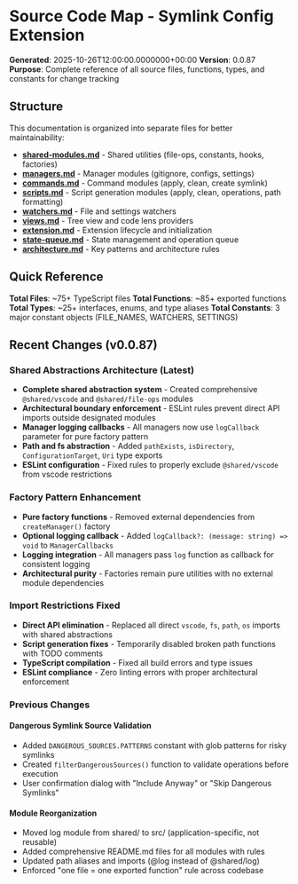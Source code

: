# Source Code Map - Symlink Config Extension

**Generated**: 2025-10-26T12:00:00.0000000+00:00
**Version**: 0.0.87
**Purpose**: Complete reference of all source files, functions, types, and constants for change tracking

## Structure

This documentation is organized into separate files for better maintainability:

- **[shared-modules.md](shared-modules.md)** - Shared utilities (file-ops, constants, hooks, factories)
- **[managers.md](managers.md)** - Manager modules (gitignore, configs, settings)
- **[commands.md](commands.md)** - Command modules (apply, clean, create symlink)
- **[scripts.md](scripts.md)** - Script generation modules (apply, clean, operations, path formatting)
- **[watchers.md](watchers.md)** - File and settings watchers
- **[views.md](views.md)** - Tree view and code lens providers
- **[extension.md](extension.md)** - Extension lifecycle and initialization
- **[state-queue.md](state-queue.md)** - State management and operation queue
- **[architecture.md](architecture.md)** - Key patterns and architecture rules

## Quick Reference

**Total Files**: ~75+ TypeScript files
**Total Functions**: ~85+ exported functions
**Total Types**: ~25+ interfaces, enums, and type aliases
**Total Constants**: 3 major constant objects (FILE_NAMES, WATCHERS, SETTINGS)

## Recent Changes (v0.0.87)

### Shared Abstractions Architecture (Latest)

- **Complete shared abstraction system** - Created comprehensive `@shared/vscode` and `@shared/file-ops` modules
- **Architectural boundary enforcement** - ESLint rules prevent direct API imports outside designated modules
- **Manager logging callbacks** - All managers now use `logCallback` parameter for pure factory pattern
- **Path and fs abstraction** - Added `pathExists`, `isDirectory`, `ConfigurationTarget`, `Uri` type exports
- **ESLint configuration** - Fixed rules to properly exclude `@shared/vscode` from vscode restrictions

### Factory Pattern Enhancement

- **Pure factory functions** - Removed external dependencies from `createManager()` factory
- **Optional logging callback** - Added `logCallback?: (message: string) => void` to `ManagerCallbacks`
- **Logging integration** - All managers pass `log` function as callback for consistent logging
- **Architectural purity** - Factories remain pure utilities with no external module dependencies

### Import Restrictions Fixed

- **Direct API elimination** - Replaced all direct `vscode`, `fs`, `path`, `os` imports with shared abstractions
- **Script generation fixes** - Temporarily disabled broken path functions with TODO comments
- **TypeScript compilation** - Fixed all build errors and type issues
- **ESLint compliance** - Zero linting errors with proper architectural enforcement

### Previous Changes

#### Dangerous Symlink Source Validation
- Added `DANGEROUS_SOURCES.PATTERNS` constant with glob patterns for risky symlinks
- Created `filterDangerousSources()` function to validate operations before execution
- User confirmation dialog with "Include Anyway" or "Skip Dangerous Symlinks"

#### Module Reorganization
- Moved log module from shared/ to src/ (application-specific, not reusable)
- Added comprehensive README.md files for all modules with rules
- Updated path aliases and imports (@log instead of @shared/log)
- Enforced "one file = one exported function" rule across codebase
